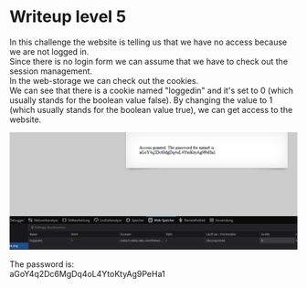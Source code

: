 # Writeup level 5
In this challenge the website is telling us that we have no access because we are not logged in.  
Since there is no login form we can assume that we have to check out the session management.  
In the web-storage we can check out the cookies.  
We can see that there is a cookie named "loggedin" and it's set to 0 (which usually stands for the boolean value false). By changing the value to 1 (which usually stands for the boolean value true), we can get access to the website.

![ ](natas5.png  "Natas 5")

The password is:  
aGoY4q2Dc6MgDq4oL4YtoKtyAg9PeHa1
